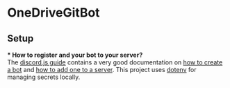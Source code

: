 # OneDriveGitBot

## Setup

__* How to register and your bot to your server?__<br>
The [discord.js guide](https://www.discordjs.guide) contains a very good documentation on [how to create a bot](https://discordjs.guide/preparations/setting-up-a-bot-application.html) and [how to add one to a server](https://discordjs.guide/preparations/adding-your-bot-to-servers.html). This project uses [dotenv](https://github.com/motdotla/dotenv) for managing secrets locally.
